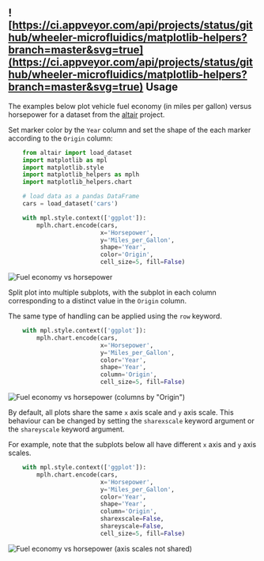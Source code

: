 ![https://ci.appveyor.com/api/projects/status/github/wheeler-microfluidics/matplotlib-helpers?branch=master&svg=true](https://ci.appveyor.com/api/projects/status/github/wheeler-microfluidics/matplotlib-helpers?branch=master&svg=true)
Usage
-----

The examples below plot vehicle fuel economy (in miles per gallon) versus
horsepower for a dataset from the [altair][1] project.

Set marker color by the `Year` column and set the shape of the each marker
according to the `Origin` column:

```python
    from altair import load_dataset
    import matplotlib as mpl
    import matplotlib.style
    import matplotlib_helpers as mplh
    import matplotlib_helpers.chart

    # load data as a pandas DataFrame
    cars = load_dataset('cars')

    with mpl.style.context(['ggplot']):
        mplh.chart.encode(cars,
                          x='Horsepower',
                          y='Miles_per_Gallon',
                          shape='Year',
                          color='Origin', 
                          cell_size=5, fill=False)
```

![Fuel economy vs horsepower][plot]

Split plot into multiple subplots, with the subplot in each column
corresponding to a distinct value in the `Origin` column.

The same type of handling can be applied using the `row` keyword.

```python
    with mpl.style.context(['ggplot']):
        mplh.chart.encode(cars,
                          x='Horsepower',
                          y='Miles_per_Gallon',
                          color='Year',
                          shape='Year',
                          column='Origin', 
                          cell_size=5, fill=False)
```

![Fuel economy vs horsepower (columns by "Origin")][column-plot]

By default, all plots share the same `x` axis scale and `y` axis scale.  This
behaviour can be changed by setting the `sharexscale` keyword argument or the
`shareyscale` keyword argument.

For example, note that the subplots below all have different `x` axis and `y`
axis scales.

```python
    with mpl.style.context(['ggplot']):
        mplh.chart.encode(cars,
                          x='Horsepower',
                          y='Miles_per_Gallon',
                          color='Year',
                          shape='Year',
                          column='Origin', 
                          sharexscale=False,
                          shareyscale=False,
                          cell_size=5, fill=False)
```

![Fuel economy vs horsepower (axis scales not shared)][column-plot-shareyaxis_false]


[1]: https://github.com/ellisonbg/altair
[plot]: docs/fuel_economy-vs-horsepower.png
[column-plot]: docs/fuel_economy-vs-horsepower-origin_columns.png
[column-plot-shareyaxis_false]: docs/fuel_economy-vs-horsepower-origin_columns-shareyaxis_false.png
